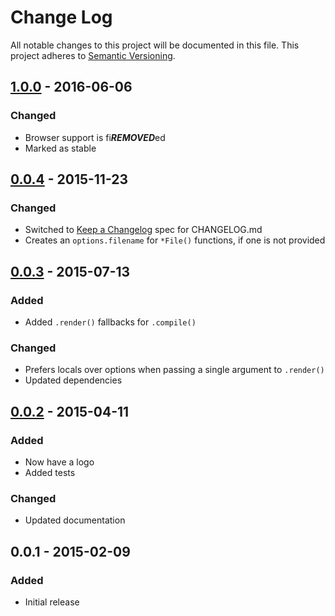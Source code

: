 # Change Log
All notable changes to this project will be documented in this file.
This project adheres to [Semantic Versioning](http://semver.org/).

## [1.0.0] - 2016-06-06
### Changed
- Browser support is fi***REMOVED***ed
- Marked as stable

## [0.0.4] - 2015-11-23
### Changed
- Switched to [Keep a Changelog](http://keepachangelog.com/) spec for CHANGELOG.md
- Creates an `options.filename` for `*File()` functions, if one is not provided

## [0.0.3] - 2015-07-13
### Added
- Added `.render()` fallbacks for `.compile()`

### Changed
- Prefers locals over options when passing a single argument to `.render()`
- Updated dependencies

## [0.0.2] - 2015-04-11
### Added
- Now have a logo
- Added tests

### Changed
- Updated documentation

## 0.0.1 - 2015-02-09
### Added
- Initial release

[1.0.0]: https://github.com/jstransformers/jstransformer/compare/0.0.4...1.0.0
[0.0.4]: https://github.com/jstransformers/jstransformer/compare/0.0.3...0.0.4
[0.0.3]: https://github.com/jstransformers/jstransformer/compare/0.0.2...0.0.3
[0.0.2]: https://github.com/jstransformers/jstransformer/compare/0.0.1...0.0.2
